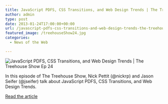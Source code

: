 ```yaml
---
title: JavaScript PDFS, CSS Transitions, and Web Design Trends | The Treehouse Show Ep 24
author: admin
type: post
date: 2013-01-24T17:00:00+00:00
url: /javascript-pdfs-css-transitions-and-web-design-trends-the-treehouse-show-ep-24/
featured_image: /treehouseShow24.jpg
categories:
  - News of the Web

---
```

<img src="https://i1.wp.com/blog.teamtreehouse.com/wp-content/uploads/2013/01/treehouseShow24.jpg?w=700" alt="JavaScript PDFS, CSS Transitions, and Web Design Trends | The Treehouse Show Ep 24" data-recalc-dims="1" />

In this episode of The Treehouse Show, Nick Pettit (@nickrp) and Jason Seifer (@jseifer) talk about JavaScript PDFS, CSS Transitions, and Web Design Trends.

<a href="http://blog.teamtreehouse.com/javascript-pdfs-css-transitions-and-web-design-trends-the-treehouse-show-ep-24" title="JavaScript PDFS, CSS Transitions, and Web Design Trends | The Treehouse Show Ep 24" target="_blank">Read the article</a>